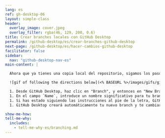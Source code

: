 ```yaml
---
lang: es
ref: gh-desktop-06
layout: simple-class
header:
  overlay_image: cover.jpeg
  overlay_filter: rgba(46, 129, 200, 0.6)
title: Crear branches locales con GitHub Desktop
permalink: /github-desktop/es/crear-branches-github-desktop
next-page: /github-desktop/es/hacer-cambios-github-desktop
facilitator: false
sidebar:
  nav: "github-desktop-nav-es"
main-content: |

  Ahora que ya tienes una copia local del repositorio, sigamos los pasos del [GitHub Flow](https://guides.github.com/introduction/flow/) para hacer un cambio en tu proyecto. Primero crearemos un branch.

  ![gif of following the directions below](<% BASEURL %>/images/gifs/github-desktop/create-branch-on-desktop.gif)

  1. Desde GitHub Desktop, haz clic en "Branch", y entonces en "New Branch".
  1. En el campo `Name`, introduce un nombre significativo para tu branch. Algo como `añadir-pag-index` irá bien.
  1. Si has estado siguiendo las instrucciones al pie de la letra, GitHub Desktop sabe que tiene que crear el branch nuevo basándose en `master` porque es el brnach que tenías activo cuando hiciste clic en la opción "New Branch".
  1. GitHub Desktop creará automáticamente tu nuevo branch y te cambiará a él.

show-me-how:
tell-me-why:
  includes:
    - tell-me-why-es/branching.md
---
```

